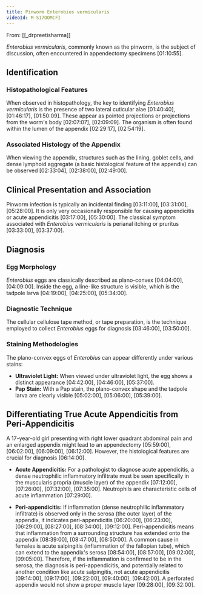 ```yaml
---
title: Pinworm Enterobius vermicularis
videoId: M-S17OOMCFI
---
```


From: [[_drpreetisharma]] <br/> 

*Enterobius vermicularis*, commonly known as the pinworm, is the subject of discussion, often encountered in appendectomy specimens <a class="yt-timestamp" data-t="01:10:55">[01:10:55]</a>.

## Identification

### Histopathological Features
When observed in histopathology, the key to identifying *Enterobius vermicularis* is the presence of two lateral cuticular alae <a class="yt-timestamp" data-t="01:40:40">[01:40:40]</a>, <a class="yt-timestamp" data-t="01:46:17">[01:46:17]</a>, <a class="yt-timestamp" data-t="01:50:09">[01:50:09]</a>. These appear as pointed projections or projections from the worm's body <a class="yt-timestamp" data-t="02:07:07">[02:07:07]</a>, <a class="yt-timestamp" data-t="02:09:09">[02:09:09]</a>. The organism is often found within the lumen of the appendix <a class="yt-timestamp" data-t="02:29:17">[02:29:17]</a>, <a class="yt-timestamp" data-t="02:54:19">[02:54:19]</a>.

### Associated Histology of the Appendix
When viewing the appendix, structures such as the lining, goblet cells, and dense lymphoid aggregate (a basic histological feature of the appendix) can be observed <a class="yt-timestamp" data-t="02:33:04">[02:33:04]</a>, <a class="yt-timestamp" data-t="02:38:00">[02:38:00]</a>, <a class="yt-timestamp" data-t="02:49:00">[02:49:00]</a>.

## Clinical Presentation and Association
Pinworm infection is typically an incidental finding <a class="yt-timestamp" data-t="03:11:00">[03:11:00]</a>, <a class="yt-timestamp" data-t="03:31:00">[03:31:00]</a>, <a class="yt-timestamp" data-t="05:28:00">[05:28:00]</a>. It is only very occasionally responsible for causing appendicitis or acute appendicitis <a class="yt-timestamp" data-t="03:17:00">[03:17:00]</a>, <a class="yt-timestamp" data-t="05:30:00">[05:30:00]</a>. The classical symptom associated with *Enterobius vermicularis* is perianal itching or pruritus <a class="yt-timestamp" data-t="03:33:00">[03:33:00]</a>, <a class="yt-timestamp" data-t="03:37:00">[03:37:00]</a>.

## Diagnosis
### Egg Morphology
*Enterobius* eggs are classically described as plano-convex <a class="yt-timestamp" data-t="04:04:00">[04:04:00]</a>, <a class="yt-timestamp" data-t="04:09:00">[04:09:00]</a>. Inside the egg, a line-like structure is visible, which is the tadpole larva <a class="yt-timestamp" data-t="04:19:00">[04:19:00]</a>, <a class="yt-timestamp" data-t="04:25:00">[04:25:00]</a>, <a class="yt-timestamp" data-t="05:34:00">[05:34:00]</a>.

### Diagnostic Technique
The cellular cellulose tape method, or tape preparation, is the technique employed to collect *Enterobius* eggs for diagnosis <a class="yt-timestamp" data-t="03:46:00">[03:46:00]</a>, <a class="yt-timestamp" data-t="03:50:00">[03:50:00]</a>.

### Staining Methodologies
The plano-convex eggs of *Enterobius* can appear differently under various stains:
*   **Ultraviolet Light:** When viewed under ultraviolet light, the egg shows a distinct appearance <a class="yt-timestamp" data-t="04:42:00">[04:42:00]</a>, <a class="yt-timestamp" data-t="04:46:00">[04:46:00]</a>, <a class="yt-timestamp" data-t="05:37:00">[05:37:00]</a>.
*   **Pap Stain:** With a Pap stain, the plano-convex shape and the tadpole larva are clearly visible <a class="yt-timestamp" data-t="05:02:00">[05:02:00]</a>, <a class="yt-timestamp" data-t="05:06:00">[05:06:00]</a>, <a class="yt-timestamp" data-t="05:39:00">[05:39:00]</a>.

## Differentiating True Acute Appendicitis from Peri-Appendicitis
A 17-year-old girl presenting with right lower quadrant abdominal pain and an enlarged appendix might lead to an appendectomy <a class="yt-timestamp" data-t="05:59:00">[05:59:00]</a>, <a class="yt-timestamp" data-t="06:02:00">[06:02:00]</a>, <a class="yt-timestamp" data-t="06:09:00">[06:09:00]</a>, <a class="yt-timestamp" data-t="06:12:00">[06:12:00]</a>. However, the histological features are crucial for diagnosis <a class="yt-timestamp" data-t="06:14:00">[06:14:00]</a>.

*   **Acute Appendicitis:** For a pathologist to diagnose acute appendicitis, a dense neutrophilic inflammatory infiltrate must be seen specifically in the muscularis propria (muscle layer) of the appendix <a class="yt-timestamp" data-t="07:12:00">[07:12:00]</a>, <a class="yt-timestamp" data-t="07:26:00">[07:26:00]</a>, <a class="yt-timestamp" data-t="07:32:00">[07:32:00]</a>, <a class="yt-timestamp" data-t="07:35:00">[07:35:00]</a>. Neutrophils are characteristic cells of acute inflammation <a class="yt-timestamp" data-t="07:29:00">[07:29:00]</a>.

*   **Peri-appendicitis:** If inflammation (dense neutrophilic inflammatory infiltrate) is observed only in the serosa (the outer layer) of the appendix, it indicates peri-appendicitis <a class="yt-timestamp" data-t="06:20:00">[06:20:00]</a>, <a class="yt-timestamp" data-t="06:23:00">[06:23:00]</a>, <a class="yt-timestamp" data-t="06:29:00">[06:29:00]</a>, <a class="yt-timestamp" data-t="08:27:00">[08:27:00]</a>, <a class="yt-timestamp" data-t="08:34:00">[08:34:00]</a>, <a class="yt-timestamp" data-t="09:12:00">[09:12:00]</a>. Peri-appendicitis means that inflammation from a surrounding structure has extended onto the appendix <a class="yt-timestamp" data-t="08:39:00">[08:39:00]</a>, <a class="yt-timestamp" data-t="08:47:00">[08:47:00]</a>, <a class="yt-timestamp" data-t="08:50:00">[08:50:00]</a>. A common cause in females is acute salpingitis (inflammation of the fallopian tube), which can extend to the appendix's serosa <a class="yt-timestamp" data-t="08:54:00">[08:54:00]</a>, <a class="yt-timestamp" data-t="08:57:00">[08:57:00]</a>, <a class="yt-timestamp" data-t="09:02:00">[09:02:00]</a>, <a class="yt-timestamp" data-t="09:05:00">[09:05:00]</a>. Therefore, if the inflammation is confirmed to be in the serosa, the diagnosis is peri-appendicitis, and potentially related to another condition like acute salpingitis, not acute appendicitis <a class="yt-timestamp" data-t="09:14:00">[09:14:00]</a>, <a class="yt-timestamp" data-t="09:17:00">[09:17:00]</a>, <a class="yt-timestamp" data-t="09:22:00">[09:22:00]</a>, <a class="yt-timestamp" data-t="09:40:00">[09:40:00]</a>, <a class="yt-timestamp" data-t="09:42:00">[09:42:00]</a>. A perforated appendix would not show a proper muscle layer <a class="yt-timestamp" data-t="09:28:00">[09:28:00]</a>, <a class="yt-timestamp" data-t="09:32:00">[09:32:00]</a>.